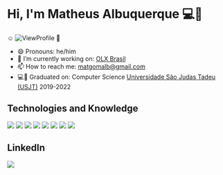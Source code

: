 # Hi, I'm Matheus Albuquerque 💻👋

☺️ ![ViewProfile](https://komarev.com/ghpvc/?username=matgomalb&color=brightgreen) 🙈

- 😄 Pronouns: he/him
- 🔭 I’m currently working on: [OLX Brasil](https://www.olx.com.br)
- 📫 How to reach me: matgomalb@gmail.com
- 💻📝 Graduated on: Computer Science [Universidade São Judas Tadeu (USJT)](https://www.usjt.br) 2019-2022

## Technologies and Knowledge
<p>
<img src="https://img.shields.io/badge/Salesforce-00A1E0?style=for-the-badge&logo=Salesforce&logoColor=white" >
<img src="https://img.shields.io/badge/Java-ED8B00?style=for-the-badge&logo=java&logoColor=white" >
<img src="https://img.shields.io/badge/npm-CB3837?style=for-the-badge&logo=npm&logoColor=white" >
<img src="https://img.shields.io/badge/Node.js-339933?style=for-the-badge&logo=nodedotjs&logoColor=white" >
<img src="https://img.shields.io/badge/MySQL-005C84?style=for-the-badge&logo=mysql&logoColor=white" >
<img src="https://img.shields.io/badge/TypeScript-007ACC?style=for-the-badge&logo=typescript&logoColor=white" >
<img src="https://img.shields.io/badge/JavaScript-323330?style=for-the-badge&logo=javascript&logoColor=F7DF1E" >
<img src="https://img.shields.io/badge/HTML5-E34F26?style=for-the-badge&logo=html5&logoColor=white" >
</p>

## LinkedIn
<a href="https://www.linkedin.com/in/matheus-albuquerque-06bb65176/"><img src="https://img.shields.io/badge/LinkedIn-0077B5?style=for-the-badge&logo=linkedin&logoColor=white" >
